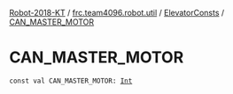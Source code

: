 [Robot-2018-KT](../../index.md) / [frc.team4096.robot.util](../index.md) / [ElevatorConsts](index.md) / [CAN_MASTER_MOTOR](./-c-a-n_-m-a-s-t-e-r_-m-o-t-o-r.md)

# CAN_MASTER_MOTOR

`const val CAN_MASTER_MOTOR: `[`Int`](https://kotlinlang.org/api/latest/jvm/stdlib/kotlin/-int/index.html)